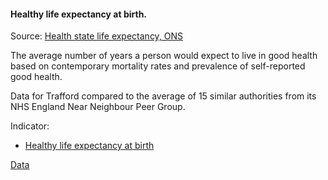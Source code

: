 #### Healthy life expectancy at birth.

Source: <a href="https://www.ons.gov.uk/peoplepopulationandcommunity/healthandsocialcare/healthandlifeexpectancies/datasets/healthstatelifeexpectancyallagesuk" target="_blank">Health state life expectancy, ONS</a>

The average number of years a person would expect to live in good health based on contemporary mortality rates and prevalence of self-reported good health.

Data for Trafford compared to the average of 15 similar authorities from its NHS England Near Neighbour Peer Group.
 
Indicator:

* <a href="https://fingertips.phe.org.uk/search/90362#page/6/gid" target="_blank"> Healthy life expectancy at birth </a>

<a href="https://www.trafforddatalab.io/trafford_themes/data/health/healthy_life_expectancy.csv" aria-label="Download the data" class="downloadButton" target="_blank" download>Data <span class="fas fa-download"></span></a>